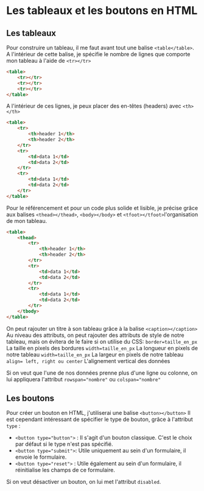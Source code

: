 # Les tableaux et les boutons en HTML

## Les tableaux

Pour construire un tableau, il me faut avant tout une balise `<table</table>`. A l'intérieur de cette balise, je spécifie le nombre de lignes que comporte mon tableau à l'aide de `<tr></tr>`

```html
<table>
    <tr></tr>
    <tr></tr>
    <tr></tr>
</table>    
```

A l'intérieur de ces lignes, je peux placer des en-têtes (headers) avec `<th></th>`

```html
<table>
    <tr>
        <th>header 1</th>
        <th>header 2</th>
    </tr>
    <tr>
        <td>data 1</td>
        <td>data 2</td>
    </tr>
    <tr>
        <td>data 1</td>
        <td>data 2</td>
    </tr>
</table>    
```

Pour le référencement et pour un code plus solide et lisible, je précise grâce aux balises `<thead></thead>`, `<body></body>` et `<tfoot></tfoot>`l'organisation de mon tableau.

```html
<table>
    <thead>
        <tr>
            <th>header 1</th>
            <th>header 2</th>
        </tr>
        <tr>
            <td>data 1</td>
            <td>data 2</td>
        </tr>
        <tr>
            <td>data 1</td>
            <td>data 2</td>
        </tr>
    </tbody>
</table>    
```

On peut rajouter un titre à son tableau grâce à la balise `<caption></caption>`
Au niveau des attributs, on peut rajouter des attributs de style de notre tableau, mais on évitera de le faire si on utilise du CSS:
`border=taille_en_px` La taille en pixels des bordures
`width=taille_en_px` La longueur en pixels de notre tableau
`width=taille_en_px` La largeur en pixels de notre tableau
`align= left, right ou center` L'alignement vertical des données

Si on veut que l'une de nos données prenne plus d'une ligne ou colonne, on lui appliquera l'attribut `rowspan="nombre"` ou `colspan="nombre"`

## Les boutons 

Pour créer un bouton en HTML, j'utiliserai une balise `<button></button>`
Il est cependant intéressant de spécifier le type de bouton, grâce à l'attribut `type` : 
- `<button type="button">` : Il s'agit d'un bouton classique. C'est le choix par défaut si le type n'est pas spécifié.
- `<button type="submit">`: Utile uniquement au sein d'un formulaire, il envoie le formulaire.
- `<button type="reset">` : Utile également au sein d'un formulaire, il réinitialise les champs de ce formulaire.

Si on veut désactiver un bouton, on lui met l'attribut `disabled`. 


